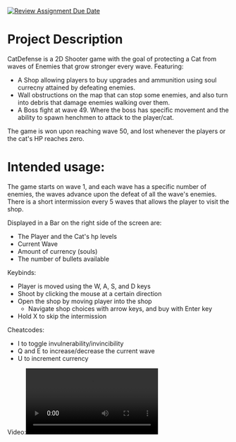 [![Review Assignment Due Date](https://classroom.github.com/assets/deadline-readme-button-22041afd0340ce965d47ae6ef1cefeee28c7c493a6346c4f15d667ab976d596c.svg)](https://classroom.github.com/a/YxXKqIeT)
# Project Description

CatDefense is a 2D Shooter game with the goal of protecting a Cat from waves of Enemies that grow stronger every wave. Featuring:  
- A Shop allowing players to buy upgrades and ammunition using soul currecny attained by defeating enemies.
- Wall obstructions on the map that can stop some enemies, and also turn into debris that damage enemies walking over them.
- A Boss fight at wave 49. Where the boss has specific movement and the ability to spawn henchmen to attack to the player/cat.
  
The game is won upon reaching wave 50, and lost whenever the players or the cat's HP reaches zero.  

# Intended usage:
    
The game starts on wave 1, and each wave has a specific number of enemies, the waves advance upon the defeat of all the wave's enemies. There is a short intermission every 5 waves that allows the player to visit the shop.  
  
Displayed in a Bar on the right side of the screen are:  
- The Player and the Cat's hp levels
- Current Wave
- Amount of currency (souls)
- The number of bullets available
  
Keybinds:  
- Player is moved using the W, A, S, and D keys  
- Shoot by clicking the mouse at a certain direction  
- Open the shop by moving player into the shop  
  -  Navigate shop choices with arrow keys, and buy with Enter key
-  Hold X to skip the intermission
      
Cheatcodes:  
- I to toggle invulnerability/invincibility
-  Q and E to increase/decrease the current wave
-  U to increment currency  

  Video:![Video Presentation](finalvide.mp4)

  
